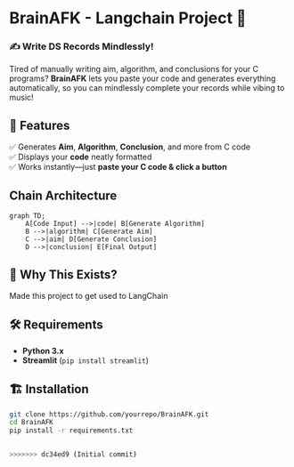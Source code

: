 # BrainAFK - Langchain Project 🤖  
### ✍️ Write DS Records Mindlessly!  

Tired of manually writing aim, algorithm, and conclusions for your C programs? **BrainAFK** lets you paste your code and generates everything automatically, so you can mindlessly complete your records while vibing to music!  

## 🚀 Features  
✅ Generates **Aim**, **Algorithm**, **Conclusion**, and more from C code  
✅ Displays your **code** neatly formatted  
✅ Works instantly—just **paste your C code & click a button**  

## Chain Architecture
```mermaid
graph TD;
    A[Code Input] -->|code| B[Generate Algorithm]
    B -->|algorithm| C[Generate Aim]
    C -->|aim| D[Generate Conclusion]
    D -->|conclusion| E[Final Output]
```

## 🤡 Why This Exists?
Made this project to get used to LangChain

## 🛠 Requirements  
- **Python 3.x**  
- **Streamlit** (`pip install streamlit`)  

## 🏗 Installation  
```sh
git clone https://github.com/yourrepo/BrainAFK.git
cd BrainAFK
pip install -r requirements.txt


>>>>>>> dc34ed9 (Initial commit)
